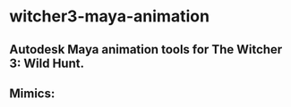 # witcher3-maya-animation
Autodesk Maya animation tools for The Witcher 3: Wild Hunt.
--------------------------

Mimics:
--------------------------
